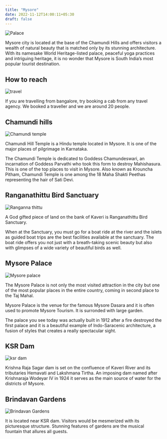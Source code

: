 ```yaml
---
title: "Mysore"
date: 2022-11-12T14:00:11+05:30
draft: false
---
```


![Palace](/images/mysore/palace.jpeg)

Mysore city is located at the base of the Chamundi Hills and offers visitors a wealth of natural beauty that is matched only by its stunning architecture. With its namesake World Heritage-listed palace, peaceful yoga practices and intriguing heritage, it is no wonder that Mysore is South India’s most popular tourist destination.

## How to reach 

![travel](/images/mysore/travel.jpeg)

If you are travelling from bangalore, try booking a cab from any travel agency. We booked a traveller and we are around 20 people.

## Chamundi hills

![Chamundi temple](/images/mysore/chamundi_temple.jpeg)

Chamundi Hill Temple is a Hindu temple located in Mysore. It is one of the major places of pilgrimage in Karnataka.

The Chamundi Temple is dedicated to Goddess Chamundeswari, an incarnation of Goddess Parvathi who took this form to destroy Mahishasura. This is one of the top places to visit in Mysore. Also known as Krouncha Pitham, Chamundi Temple is one among the 18 Maha Shakti Peethas representing the hair of Sati Devi.

## Ranganathittu Bird Sanctuary

![Ranganna thittu](/images/mysore/ranganna_thittu.jpeg)

A God gifted piece of land on the bank of Kaveri is Ranganathittu Bird Sanctuary.

When at the Sanctuary, you must go for a boat ride at the river and the islets as guided boat trips are the best facilities available at the sanctuary. The boat ride offers you not just with a breath-taking scenic beauty but also with glimpses of a wide variety of beautiful birds as well.

## Mysore Palace

![Mysore palace](/images/mysore/mysore.jpeg)

The Mysore Palace is not only the most visited attraction in the city but one of the most popular places in the entire country, coming in second place to the Taj Mahal.

Mysore Palace is the venue for the famous Mysore Dasara and it is often used to promote Mysore Tourism. It is surronded with large garden.

The palace you see today was actually built in 1912 after a fire destroyed the first palace and it is a beautiful example of Indo-Saracenic architecture, a fusion of styles that creates a really spectacular sight.

## KSR Dam

![ksr dam](/images/mysore/ksr_dam.jpeg)

Krishna Raja Sagar dam is set on the confluence of Kaveri River and its tributaries Hemavati and Lakshmana Tirtha. An imposing dam named after Krishnaraja Wodeyar IV in 1924 it serves as the main source of water for the districts of Mysore.

## Brindavan Gardens

![Brindavan Gardens](/images/mysore/water_fountain.jpeg)

It is located near KSR dam. Visitors would be mesmerized with its picturesque structure. Stunning features of gardens are the musical fountain that allures all guests.
